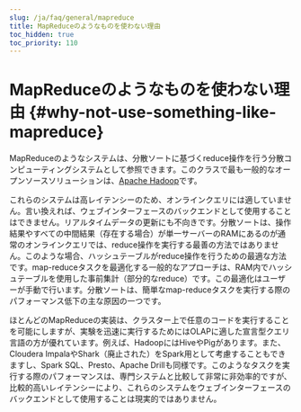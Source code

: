 ```yaml
---
slug: /ja/faq/general/mapreduce
title: MapReduceのようなものを使わない理由
toc_hidden: true
toc_priority: 110
---
```


# MapReduceのようなものを使わない理由 {#why-not-use-something-like-mapreduce}

MapReduceのようなシステムは、分散ソートに基づくreduce操作を行う分散コンピューティングシステムとして参照できます。このクラスで最も一般的なオープンソースソリューションは、[Apache Hadoop](http://hadoop.apache.org)です。

これらのシステムは高レイテンシーのため、オンラインクエリには適していません。言い換えれば、ウェブインターフェースのバックエンドとして使用することはできません。リアルタイムデータの更新にも不向きです。分散ソートは、操作結果やすべての中間結果（存在する場合）が単一サーバーのRAMにあるのが通常のオンラインクエリでは、reduce操作を実行する最善の方法ではありません。このような場合、ハッシュテーブルがreduce操作を行うための最適な方法です。map-reduceタスクを最適化する一般的なアプローチは、RAM内でハッシュテーブルを使用した事前集計（部分的なreduce）です。この最適化はユーザーが手動で行います。分散ソートは、簡単なmap-reduceタスクを実行する際のパフォーマンス低下の主な原因の一つです。

ほとんどのMapReduceの実装は、クラスター上で任意のコードを実行することを可能にしますが、実験を迅速に実行するためにはOLAPに適した宣言型クエリ言語の方が優れています。例えば、HadoopにはHiveやPigがあります。また、Cloudera ImpalaやShark（廃止された）をSpark用として考慮することもできますし、Spark SQL、Presto、Apache Drillも同様です。このようなタスクを実行する際のパフォーマンスは、専門システムと比較して非常に非効率的ですが、比較的高いレイテンシーにより、これらのシステムをウェブインターフェースのバックエンドとして使用することは現実的ではありません。

